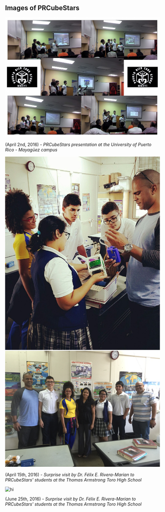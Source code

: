 ## Images of PRCubeStars

<img src="Images/Presentation-PRCubeStars-1.jpg" alt="hi" class="inline"/>

(April 2nd, 2016) - *PRCubeStars presentation at the University of Puerto Rico - Mayagüez campus*


<img src="Images/IMG-3060.JPG" alt="hi" class="inline"/>

<img src="Images/IMG-3059.JPG" alt="hi" class="inline"/>

(April 15th, 2016) - *Surprise visit by Dr. Félix E. Rivera-Marian to PRCubeStars' students at the Thomas Armstrong Toro High School*



<img src="Images/IMG-2166.JPG.JPG" alt="hi" class="inline"/>

(June 25th, 2016) - *Surprise visit by Dr. Félix E. Rivera-Marian to PRCubeStars' students at the Thomas Armstrong Toro High School*
